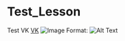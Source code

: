 # Test_Lesson
Test
VK
[VK](https://vk.com/beyondthedark)
![Image](https://pp.userapi.com/c851432/v851432734/fef2/bosQ6iJdrbs.jpg)
Format: ![Alt Text](https://pp.userapi.com/c851432/v851432734/fef2/bosQ6iJdrbs.jpg)
